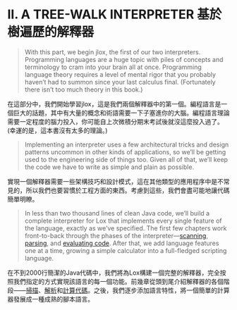 # II. A TREE-WALK INTERPRETER 基於樹遍歷的解釋器

> With this part, we begin jlox, the first of our two interpreters. Programming languages are a huge topic with piles of concepts and terminology to cram into your brain all at once. Programming language theory requires a level of mental rigor that you probably haven’t had to summon since your last calculus final. (Fortunately there isn’t too much theory in this book.)

在這部分中，我們開始學習jlox，這是我們兩個解釋器中的第一個。編程語言是一個巨大的話題，其中有大量的概念和術語需要一下子塞進你的大腦。編程語言理論需要一定程度的腦力投入，你可能自上次微積分期末考試後就沒這麼投入過了。(幸運的是，這本書沒有太多的理論。)

> Implementing an interpreter uses a few architectural tricks and design patterns uncommon in other kinds of applications, so we’ll be getting used to the engineering side of things too. Given all of that, we’ll keep the code we have to write as simple and plain as possible.

實現一個解釋器需要一些架構技巧和設計模式，這在其他類型的應用程序中是不常見的，所以我們也要習慣於工程方面的東西。考慮到這些，我們會盡可能地讓代碼簡單明瞭。

> In less than two thousand lines of clean Java code, we’ll build a complete interpreter for Lox that implements every single feature of the language, exactly as we’ve specified. The first few chapters work front-to-back through the phases of the interpreter—[scanning](http://craftinginterpreters.com/scanning.html), [parsing](http://craftinginterpreters.com/parsing-expressions.html), and [evaluating code](http://craftinginterpreters.com/evaluating-expressions.html). After that, we add language features one at a time, growing a simple calculator into a full-fledged scripting language.

在不到2000行簡潔的Java代碼中，我們將為Lox構建一個完整的解釋器，完全按照我們指定的方式實現該語言的每一個功能。前幾章從頭到尾介紹解釋器的各個階段——[掃描](http://craftinginterpreters.com/scanning.html)、[解析](http://craftinginterpreters.com/parsing-expressions.html)和[計算代碼](http://craftinginterpreters.com/evaluating-expressions.html)。之後，我們逐步添加語言特性，將一個簡單的計算器發展成一種成熟的腳本語言。

